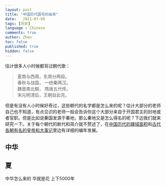```yaml
---
layout: post
title: "中国历代国号的由来"
date:   2021-07-09
tags: [历史]
language : Chinese
comments: true
author: Zhen
toc: false
published: true
hidden: false
---
```

估计很多人小时候都背过朝代歌：
> 
> 夏商与西周，东周分两段。   
> 春秋与战国， 一统秦两汉。   
> 魏晋南北朝， 隋唐五代传。      
> 宋元明清后，王朝自此完。   

但是有没有人小时候好奇过，这些朝代的名字都是怎么来的呢？估计大部分的老师自己也不知道，有点见识的老师一般会告诉你这个大部分来自于开国君主的封地或者官职。但是比如说秦国发源于秦地，那么秦地又是怎么得名的呢？下边我们就来研究一下。关于每个朝代的断代和简介就不赘述了，在[中国历代的疆域面积](/中国历代的疆域面积)和[古代各朝有名的皇帝和大事记](/古代各朝有名的皇帝和大事记)里边有详细的编年发展。

## 中华


## 夏
中华怎么来的 华就是花
上下5000年
<!--stackedit_data:
eyJoaXN0b3J5IjpbMTA5NDc5MTg3NSwxMzQ4OTg2NTIzLC0xND
IwMTc2MjgwLDE0NTg4OTI0MTgsMTcyNTM4MDA0OV19
-->